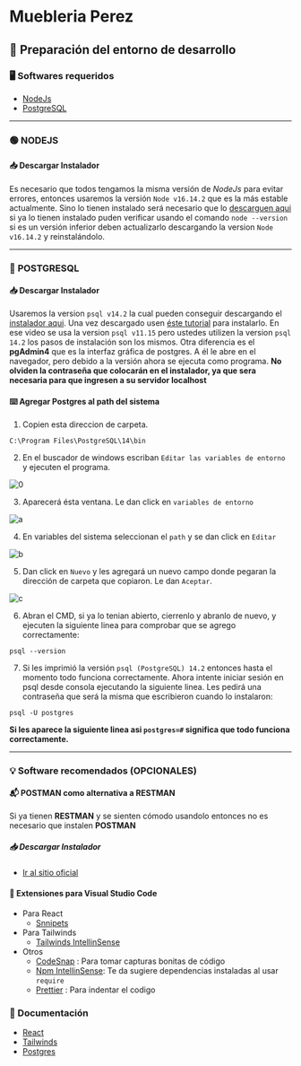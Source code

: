 # Muebleria Perez
## 📝 Preparación del entorno de desarrollo

###  🖥️ Softwares requeridos
- [NodeJs](https://github.com/JonasG4/SistemaDeInventario/edit/master/README.md#-nodejs) 
- [PostgreSQL](https://github.com/JonasG4/SistemaDeInventario/edit/master/README.md#-postgresql)


---
### 🟢 NODEJS
#### 📥 __Descargar Instalador__
Es necesario que todos tengamos la misma versión de *NodeJs* para evitar errores, entonces usaremos la versión `Node v16.14.2` que es la más estable actualmente. Sino lo tienen instalado será necesario que lo [descarguen aqui](https://nodejs.org/es/download/ "Ir al sitio oficial de NodeJs") si ya lo tienen instalado puden verificar usando el comando `node --version` si es un versión inferior deben actualizarlo descargando la version `Node v16.14.2` y reinstalándolo. 

---
### 🐘 __POSTGRESQL__
#### 📥 __Descargar Instalador__
Usaremos la version `psql v14.2` la cual pueden conseguir descargando el [instalador aqui](https://www.enterprisedb.com/downloads/postgres-postgresql-downloads "Click para descargar").
Una vez descargado usen [éste tutorial](https://www.youtube.com/watch?v=cHGaDfzJyY4) para instalarlo. En ese video se usa la version `psql v11.15` pero ustedes utilizen la version `psql 14.2` los pasos de instalación son los mismos. Otra diferencia es el **pgAdmin4** que es la interfaz gráfica de postgres. A él le abre en el navegador, pero debido a la versión ahora se ejecuta como programa. **No olviden la contraseña que colocarán en el instalador, ya que sera necesaria para que ingresen a su servidor localhost**

#### ⌨️ __Agregar Postgres al path del sistema__
1. Copien esta direccion de carpeta. 
```console
C:\Program Files\PostgreSQL\14\bin
```
2. En el buscador de windows escriban `Editar las variables de entorno` y ejecuten el programa.   

![0](https://user-images.githubusercontent.com/48955198/161305276-f79bd4cc-4b6d-482c-8706-5baad4acf193.png)   

3. Aparecerá ésta ventana. Le dan click en `variables de entorno`   

![a](https://user-images.githubusercontent.com/48955198/161305422-f57b012b-065d-4144-a90a-85308f90b2bd.png)   

4. En variables del sistema seleccionan el `path` y se dan click en `Editar`   

![b](https://user-images.githubusercontent.com/48955198/161305609-edde41f3-975d-491e-8351-776cacbb701d.png)   

5. Dan click en `Nuevo` y les agregará un nuevo campo donde pegaran la dirección de carpeta que copiaron. Le dan `Aceptar`.    

![c](https://user-images.githubusercontent.com/48955198/161305838-1886006a-765a-457a-aabc-80346fc0e635.png)   

6. Abran el CMD, si ya lo tenian abierto, cierrenlo y abranlo de nuevo, y ejecuten la siguiente linea para comprobar que se agrego correctamente:
```console
psql --version
```
7. Si les imprimió la versión `psql (PostgreSQL) 14.2` entonces hasta el momento todo funciona correctamente. Ahora intente iniciar sesión en psql desde consola ejecutando la siguiente linea. Les pedirá una contraseña que será la misma que escribieron cuando lo instalaron: 
```console
psql -U postgres
```
**Si les aparece la siguiente linea asi `postgres=#` significa que todo funciona correctamente.**

---
### 💡 Software recomendados (OPCIONALES)
#### 📬 POSTMAN como alternativa a RESTMAN
Si ya tienen **RESTMAN** y se sienten cómodo usandolo entonces no es necesario que instalen **POSTMAN** 
##### 📥 __Descargar Instalador__
- [Ir al sitio oficial](https://www.postman.com/downloads/ "Click para ir al sitio oficial")

#### 🧩 Extensiones para Visual Studio Code
- Para React
  - [Snnipets](https://marketplace.visualstudio.com/items?itemName=dsznajder.es7-react-js-snippets)
- Para Tailwinds
  - [Tailwinds IntellinSense](https://marketplace.visualstudio.com/items?itemName=bradlc.vscode-tailwindcss)
- Otros
  - [CodeSnap](https://marketplace.visualstudio.com/items?itemName=adpyke.codesnap) : Para tomar capturas bonitas de código
  - [Npm IntellinSense](https://marketplace.visualstudio.com/items?itemName=christian-kohler.npm-intellisense): Te da sugiere dependencias instaladas al usar `require`
  - [Prettier](https://marketplace.visualstudio.com/items?itemName=esbenp.prettier-vscode) : Para indentar el codigo

### 📖 Documentación
- [React](https://es.reactjs.org/docs/hello-world.html)
- [Tailwinds](https://tailwindcss.com/docs/installation)
- [Postgres](https://www.postgresql.org/docs/current/index.html)
